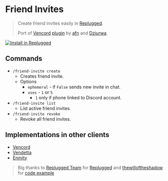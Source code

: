 # Friend Invites
> Create friend invites easily in [Replugged](https://replugged.dev/).
>
> Port of [Vencord](https://vencord.dev) [plugin](https://github.com/Vendicated/Vencord/blob/main/src/plugins/friendInvites/index.ts) by [afn](https://github.com/xafn) and [Dziurwa](https://github.com/Dziurwa14).

[![Install in Replugged](https://img.shields.io/badge/-Install%20in%20Replugged-blue?style=for-the-badge&logo=none)](https://replugged.dev/install?source=github&identifier=NoPlagiarism/friendinvites_replugged)

## Commands
- `/friend-invite create`
  - Creates friend invite.
  - Options
    - `ephemeral` - if `False` sends new invite in chat.
    - `uses` - `1` or `5`
      - `1` only if phone linked to Discord account.
- `/friend-invite list`
  - List active friend invites.
- `/friend-invite revoke`
  - Revoke all friend invites.

## Implementations in other clients
- [Vencord](https://vencord.dev/plugins/FriendInvites)
- [Vendetta](https://discord.com/channels/1015931589865246730/1093941056078364763/1093941056078364763)
- [Enmity](https://discord.com/channels/950850315601711176/961782195767365732/1036067393425903688)


> Big thanks to [Replugged Team](https://github.com/replugged-org) for [Replugged](https://github.com/replugged-org/replugged) and [thewilloftheshadow](https://github.com/thewilloftheshadow) for [code example](https://github.com/thewilloftheshadow/replugged-tags)
